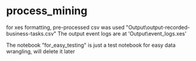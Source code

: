 # process_mining
for xes formatting, pre-processed csv was used "Output\output-recorded-business-tasks.csv"
The output event logs are at 'Output\event_logs.xes'

The notebook "for_easy_testing" is just a test notebook for easy data wrangling, will delete it later